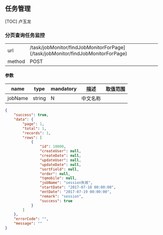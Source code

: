 ## 任务管理
[TOC] 卢玉龙



### 分页查询任务监控

| | |
| - | - |
| url | /task/jobMonitor/findJobMonitorForPage](/task/jobMonitor/findJobMonitorForPage) | 
| method | POST | 

#### 参数

| name | type | mandatory | 描述 | 取值范围 |
| - | - | - | - | - |
| jobName | string | N | 中文名称 | |


```json
{
    "success": true,
    "data": {
        "page": 1,
        "total": 1,
        "records": 1,
        "rows": [
            {
                "id": 10000,
                "createUser": null,
                "createDate": null,
                "updateUser": null,
                "updateDate": null,
                "sortField": null,
                "order": null,
                "tqmobile": null,
                "jobName": "session失效",
                "startDate": "2017-07-18 00:00:00",
                "entDate": "2017-07-19 00:00:00",
                "remark": "session",
                "success": true
            }
        ]
    },
    "errorCode": "",
    "message": ""
}
```


